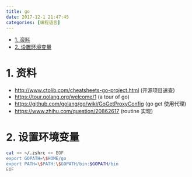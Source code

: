 ```yaml
---
title: go
date: 2017-12-1 21:47:45
categories: [编程语言]
---
```



<!-- TOC -->

- [1. 资料](#1-资料)
- [2. 设置环境变量](#2-设置环境变量)

<!-- /TOC -->

<a id="markdown-1-资料" name="1-资料"></a>
# 1. 资料

* http://www.ctolib.com/cheatsheets-go-project.html (开源项目速查)
* https://tour.golang.org/welcome/1 (a tour of go)
* https://github.com/golang/go/wiki/GoGetProxyConfig (go get 使用代理)
* https://www.zhihu.com/question/20862617 (routine 实现)

<a id="markdown-2-设置环境变量" name="2-设置环境变量"></a>
# 2. 设置环境变量

```bash
cat >> ~/.zshrc << EOF
export GOPATH=\$HOME/go
export PATH=\$PATH:\$GOPATH/bin:$GOPATH/bin
EOF
```
